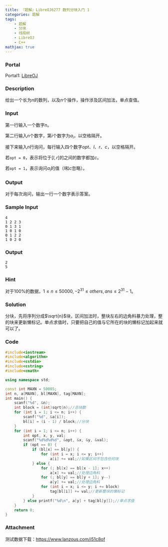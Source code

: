 ```yaml
---
title: 『题解』LibreOJ6277 数列分块入门 1
categories: 题解
tags:
    - 题解
    - 分块
    - 线段树
    - LibreOJ
    - C++
mathjax: true
---
```


### Portal

Portal1: [LibreOJ](https://loj.ac/problem/6277)

<!-- more -->

### Description

给出一个长为$n$的数列，以及$n$个操作，操作涉及区间加法，单点查值。

### Input

第一行输入一个数字$n$。

第二行输入$n$个数字，第$i$个数字为$a_i$，以空格隔开。

接下来输入$n$行询问，每行输入四个数字$opt$、$l$、$r$、$c$，以空格隔开。

若$\texttt{opt = 0}$，表示将位于$[l,r]$的之间的数字都加$c$。

若$\texttt{opt = 1}$，表示询问$a_i$的值（$l$和$c$忽略）。

### Output

对于每次询问，输出一行一个数字表示答案。

### Sample Input

```
4
1 2 2 3
0 1 3 1
1 0 1 0
0 1 2 2
1 0 2 0
```

### Output

```
2
5
```

### Hint

对于$100\%$的数据，$1 \le n \le 50000, -2^{31} \le others, ans \le 2^{31} - 1$。

### Solution

分块，先将序列分成$\sqrt{n}$块，区间加法时，整块左右的边角料暴力处理，整的块来更新懒标记。单点求值时，只要把自己的值与它所在的块的懒标记加起来就可以了。

### Code

```cpp
#include<iostream>
#include<algorithm>
#include<cstdio>
#include<cstring>
#include<cmath>

using namespace std;

const int MAXN = 50005;
int n, a[MAXN], bl[MAXN], tag[MAXN];
int main() {
    scanf("%d", &n);
    int block = (int)sqrt(n);//总块数
    for (int i = 1; i <= n; i++) {
        scanf("%d", &a[i]);
        bl[i] = (i - 1) / block;//分块
    }
    for (int i = 1; i <= n; i++) {
        int opt, x, y, val;
        scanf("%d%d%d%d", &opt, &x, &y, &val);
        if (opt == 0) {
            if (bl[x] == bl[y]) {
                for (int i = x; i <= y; i++)
                    a[i] += val;//如果区间不包含任何块
            } else {
                for (; bl[x] == bl[x - 1]; x++)
                    a[x] += val;//处理边角料
                for (; bl[y] == bl[y + 1]; y--)
                    a[y] += val;//处理边角料
                for (int i = x; i <= y; i += block)
                    tag[bl[i]] += val;//更新整块的懒标记
            }
        } else printf("%d\n", a[y] + tag[bl[y]]);//单点求值
    }
    return 0;
}
```

### Attachment

测试数据下载：https://www.lanzous.com/i51c8of